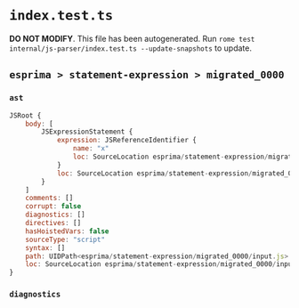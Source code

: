 # `index.test.ts`

**DO NOT MODIFY**. This file has been autogenerated. Run `rome test internal/js-parser/index.test.ts --update-snapshots` to update.

## `esprima > statement-expression > migrated_0000`

### `ast`

```javascript
JSRoot {
	body: [
		JSExpressionStatement {
			expression: JSReferenceIdentifier {
				name: "x"
				loc: SourceLocation esprima/statement-expression/migrated_0000/input.js 1:0-1:1 (x)
			}
			loc: SourceLocation esprima/statement-expression/migrated_0000/input.js 1:0-1:1
		}
	]
	comments: []
	corrupt: false
	diagnostics: []
	directives: []
	hasHoistedVars: false
	sourceType: "script"
	syntax: []
	path: UIDPath<esprima/statement-expression/migrated_0000/input.js>
	loc: SourceLocation esprima/statement-expression/migrated_0000/input.js 1:0-2:0
}
```

### `diagnostics`

```

```
